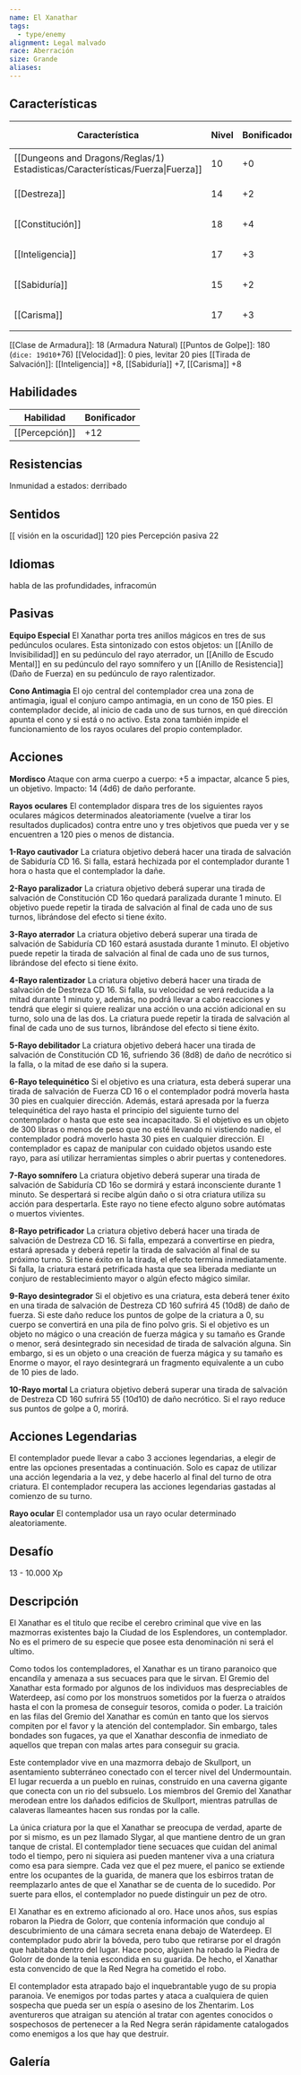 ```yaml
---
name: El Xanathar
tags:
  - type/enemy
alignment: Legal malvado
race: Aberración
size: Grande
aliases:
---
```


## Características

| Característica                                                                 | Nivel | Bonificador | Lanzar dado      |
| ------------------------------------------------------------------------------ | ----- | ----------- | ---------------- |
| [[Dungeons and Dragons/Reglas/1) Estadisticas/Características/Fuerza\|Fuerza]] | 10    | +0          | `dice: 1d20 + 0` |
| [[Destreza]]                                                                   | 14    | +2          | `dice: 1d20 + 0` |
| [[Constitución]]                                                               | 18    | +4          | `dice: 1d20 + 0` |
| [[Inteligencia]]                                                               | 17    | +3          | `dice: 1d20 + 0` |
| [[Sabiduría]]                                                                  | 15    | +2          | `dice: 1d20 + 0` |
| [[Carisma]]                                                                    | 17    | +3          | `dice: 1d20 + 0` |

[[Clase de Armadura]]: 18 (Armadura Natural)
[[Puntos de Golpe]]: 180 (`dice: 19d10`+76)
[[Velocidad]]: 0 pies, levitar 20 pies
[[Tirada de Salvación]]: [[Inteligencia]] +8, [[Sabiduría]] +7, [[Carisma]] +8

## Habilidades

| Habilidad      | Bonificador |
| -------------- | ----------- |
| [[Percepción]] | +12         |

## Resistencias

Inmunidad a estados: derribado

## Sentidos

[[ visión en la oscuridad]] 120 pies
Percepción pasiva 22

## Idiomas

habla de las profundidades, infracomún

## Pasivas

**Equipo Especial**
El Xanathar porta tres anillos mágicos en tres de sus pedúnculos oculares. Esta sintonizado con estos objetos: un [[Anillo de Invisibilidad]] en su pedúnculo del rayo aterrador, un [[Anillo de Escudo Mental]] en su pedúnculo del rayo somnífero y un [[Anillo de Resistencia]] (Daño de Fuerza) en su pedúnculo de rayo ralentizador.

**Cono Antimagia**
El ojo central del contemplador crea una zona de antimagia, igual el conjuro campo antimagia, en un cono de 150 pies. El contemplador decide, al inicio de cada uno de sus turnos, en qué dirección apunta el cono y si está o no activo. Esta zona también impide el funcionamiento de los rayos oculares del propio contemplador.

## Acciones

**Mordisco**
Ataque con arma cuerpo a cuerpo: +5 a impactar, alcance 5 pies, un objetivo. 
Impacto: 14 (4d6) de daño perforante.

**Rayos oculares**
El contemplador dispara tres de los siguientes rayos oculares mágicos determinados aleatoriamente (vuelve a tirar los resultados duplicados) contra entre uno y tres objetivos que pueda ver y se encuentren a 120 pies o menos de distancia.

**1-Rayo cautivador**
La criatura objetivo deberá hacer una tirada de salvación de Sabiduría CD 16. Si falla, estará hechizada por el contemplador durante 1 hora o hasta que el contemplador la dañe.

**2-Rayo paralizador**
La criatura objetivo deberá superar una tirada de salvación de Constitución CD 16o quedará paralizada
durante 1 minuto. El objetivo puede repetir la tirada de salvación al
final de cada uno de sus turnos, librándose del efecto si tiene éxito.

**3-Rayo aterrador**
La criatura objetivo deberá superar una tirada de salvación de Sabiduría CD 160 estará asustada durante 1 minuto. El objetivo puede repetir la tirada de salvación al final de cada uno de sus turnos, librándose del efecto si tiene éxito.

**4-Rayo ralentizador**
La criatura objetivo deberá hacer una tirada de salvación de Destreza CD 16. Si falla, su velocidad se verá reducida a la mitad durante 1 minuto y, además, no podrá llevar a cabo reacciones y tendrá que elegir si quiere realizar una acción o una acción adicional en su turno, solo una de las dos.
La criatura puede repetir la tirada de salvación al final de cada uno de sus turnos, librándose del efecto si tiene éxito.

**5-Rayo debilitador**
La criatura objetivo deberá hacer una tirada de salvación de Constitución CD 16, sufriendo 36 (8d8) de daño de necrótico si la falla, o la mitad de ese daño si la supera.

**6-Rayo telequinético**
Si el objetivo es una criatura, esta deberá superar una tirada de salvación de Fuerza CD 16 o el contemplador podrá moverla hasta 30 pies en cualquier dirección. Además, estará apresada por la fuerza telequinética del rayo hasta el principio del siguiente turno del contemplador o hasta que este sea incapacitado.
Si el objetivo es un objeto de 300 libras o menos de peso que no esté llevando ni vistiendo nadie, el contemplador podrá moverlo hasta 30 pies en cualquier dirección. El contemplador es capaz de manipular con cuidado objetos usando este rayo, para así utilizar herramientas simples o abrir puertas y contenedores.

**7-Rayo somnífero**
La criatura objetivo deberá superar una tirada de salvación de Sabiduría CD 16o se dormirá y estará inconsciente durante 1 minuto. Se despertará si recibe algún daño o si otra criatura utiliza su acción para despertarla. Este rayo no tiene efecto alguno sobre autómatas o muertos vivientes.

**8-Rayo petrificador**
La criatura objetivo deberá hacer una tirada de salvación de Destreza CD 16. Si falla, empezará a convertirse en piedra, estará apresada y deberá repetir la tirada de salvación al final de su próximo turno. Si tiene éxito en la tirada, el efecto termina inmediatamente. Si falla, la criatura estará petrificada hasta que sea liberada mediante un conjuro de restablecimiento mayor o algún efecto mágico similar.

**9-Rayo desintegrador**
Si el objetivo es una criatura, esta deberá tener éxito en una tirada de salvación de Destreza CD 160 sufrirá 45 (10d8) de daño de fuerza. Si este daño reduce los puntos de golpe de la criatura a 0, su cuerpo se convertirá en una pila de fino polvo gris.
Si el objetivo es un objeto no mágico o una creación de fuerza mágica y su tamaño es Grande o menor, será desintegrado sin necesidad de tirada de salvación alguna. Sin embargo, si es un objeto o una creación de fuerza mágica y su tamaño es Enorme o mayor, el rayo desintegrará un fragmento equivalente a un cubo de 10 pies de lado.

**10-Rayo mortal**
La criatura objetivo deberá superar una tirada de salvación de Destreza CD 160 sufrirá 55 (10d10) de daño necrótico. Si el rayo reduce sus puntos de golpe a 0, morirá.

## Acciones Legendarias

El contemplador puede llevar a cabo 3 acciones legendarias, a elegir de entre las opciones presentadas a continuación. Solo es capaz de utilizar una acción legendaria a la vez, y debe hacerlo al final del turno de otra criatura. El contemplador recupera las acciones legendarias gastadas al comienzo de su turno.

**Rayo ocular**
El contemplador usa un rayo ocular determinado aleatoriamente.

## Desafío

13 - 10.000 Xp

## Descripción

El Xanathar es el titulo que recibe el cerebro criminal que vive en las mazmorras existentes bajo la Ciudad de los Esplendores, un contemplador. No es el primero de su especie que posee esta denominación ni será el ultimo.

Como todos los contempladores, el Xanathar es un tirano paranoico que encandila y amenaza a sus secuaces para que le sirvan. El Gremio del Xanathar esta formado por algunos de los individuos mas despreciables de Waterdeep, así como por los monstruos sometidos por la fuerza o atraídos hasta el con la promesa de conseguir tesoros, comida o poder. La traición en las filas del Gremio del Xanathar es común en tanto que los siervos compiten por el favor y la atención del contemplador. Sin embargo, tales bondades son fugaces, ya que el Xanathar desconfia de inmediato de aquellos que trepan con malas artes para conseguir su gracia.

Este contemplador vive en una mazmorra debajo de Skullport, un asentamiento subterráneo conectado con el tercer nivel del Undermountain. El lugar recuerda a un pueblo en ruinas, construido en una caverna gigante que conecta con un rio del subsuelo. Los miembros del Gremio del Xanathar merodean entre los dañados edificios de Skullport, mientras patrullas de calaveras llameantes hacen sus rondas por la calle.

La única criatura por la que el Xanathar se preocupa de verdad, aparte de por si mismo, es un pez llamado Slygar, al que mantiene dentro de un gran tanque de cristal. El contemplador tiene secuaces que cuidan del animal todo el tiempo, pero ni siquiera asi pueden mantener viva a una criatura como esa para siempre. Cada vez que el pez muere, el panico se extiende entre los ocupantes de la guarida, de manera que los esbirros tratan de reemplazarlo antes de que el Xanathar se de cuenta de lo sucedido. Por suerte para ellos, el contemplador no puede distinguir un pez de otro.

El Xanathar es en extremo aficionado al oro. Hace unos años, sus espías robaron la Piedra de Golorr, que contenía información que condujo al descubrimiento de una cámara secreta enana debajo de Waterdeep. El contemplador pudo abrir la bóveda, pero tubo que retirarse por el dragón que habitaba dentro del lugar. Hace poco, alguien ha robado la Piedra de Golorr de donde la tenia escondida en su guarida. De hecho, el Xanathar esta convencido de que la Red Negra ha cometido el robo.

El contemplador esta atrapado bajo el inquebrantable yugo de su propia paranoia. Ve enemigos por todas partes y ataca a cualquiera de quien sospecha que pueda ser un espía o asesino de los Zhentarim. Los aventureros que atraigan su atención al tratar con agentes conocidos o sospechosos de pertenecer a la Red Negra serán rápidamente catalogados como enemigos a los que hay que destruir.


## Galería


